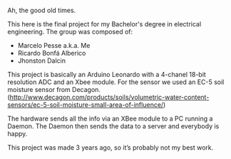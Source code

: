 Ah, the good old times.

This here is the final project for my Bachelor's degree in electrical engineering.
The group was composed of:
  - Marcelo Pesse a.k.a. Me
  - Ricardo Bonfá Alberico 
  - Jhonston Dalcin

This project is basically an Arduino Leonardo with a 4-chanel 18-bit resolution ADC and an Xbee module.
For the sensor we used an EC-5 soil moisture sensor from Decagon.
(http://www.decagon.com/products/soils/volumetric-water-content-sensors/ec-5-soil-moisture-small-area-of-influence/)

The hardware sends all the info via an XBee module to a PC running a Daemon.
The Daemon then sends the data to a server and everybody is happy.


This project was made 3 years ago, so it’s probably not my best work.
